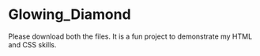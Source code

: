 # Glowing_Diamond
Please download both the files.
It is a fun project to demonstrate my HTML and CSS skills.
